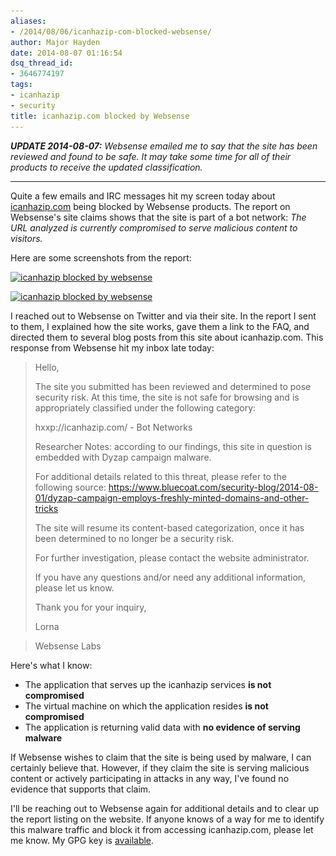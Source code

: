 ```yaml
---
aliases:
- /2014/08/06/icanhazip-com-blocked-websense/
author: Major Hayden
date: 2014-08-07 01:16:54
dsq_thread_id:
- 3646774197
tags:
- icanhazip
- security
title: icanhazip.com blocked by Websense
---
```


_**UPDATE 2014-08-07:** Websense emailed me to say that the site has been reviewed and found to be safe. It may take some time for all of their products to receive the updated classification._

* * *

Quite a few emails and IRC messages hit my screen today about [icanhazip.com][1] being blocked by Websense products. The report on Websense's site claims shows that the site is part of a bot network: _The URL analyzed is currently compromised to serve malicious content to visitors._

Here are some screenshots from the report:

[<img src="/wp-content/uploads/2014/08/icanhazip-websense-01.png" alt="icanhazip blocked by websense" width="471" height="136" class="aligncenter size-full wp-image-5105" srcset="/wp-content/uploads/2014/08/icanhazip-websense-01.png 471w, /wp-content/uploads/2014/08/icanhazip-websense-01-300x86.png 300w" sizes="(max-width: 471px) 100vw, 471px" />][3]

[<img src="/wp-content/uploads/2014/08/icanhazip-websense-02.png" alt="icanhazip blocked by websense" width="603" height="184" class="aligncenter size-full wp-image-5106" srcset="/wp-content/uploads/2014/08/icanhazip-websense-02.png 603w, /wp-content/uploads/2014/08/icanhazip-websense-02-300x91.png 300w" sizes="(max-width: 603px) 100vw, 603px" />][4]

I reached out to Websense on Twitter and via their site. In the report I sent to them, I explained how the site works, gave them a link to the FAQ, and directed them to several blog posts from this site about icanhazip.com. This response from Websense hit my inbox late today:

> Hello,
>
> The site you submitted has been reviewed and determined to pose security risk. At this time, the site is not safe for browsing and is appropriately classified under the following category:
>
> hxxp://icanhazip.com/ - Bot Networks
>
> Researcher Notes: according to our findings, this site in question is embedded with Dyzap campaign malware.
>
> For additional details related to this threat, please refer to the following source: <https://www.bluecoat.com/security-blog/2014-08-01/dyzap-campaign-employs-freshly-minted-domains-and-other-tricks>
>
> The site will resume its content-based categorization, once it has been determined to no longer be a security risk.
>
> For further investigation, please contact the website administrator.
>
> If you have any questions and/or need any additional information, please let us know.
>
> Thank you for your inquiry,
>
> Lorna

> Websense Labs

Here's what I know:

  * The application that serves up the icanhazip services **is not compromised**
  * The virtual machine on which the application resides **is not compromised**
  * The application is returning valid data with **no evidence of serving malware**

If Websense wishes to claim that the site is being used by malware, I can certainly believe that. However, if they claim the site is serving malicious content or actively participating in attacks in any way, I've found no evidence that supports that claim.

I'll be reaching out to Websense again for additional details and to clear up the report listing on the website. If anyone knows of a way for me to identify this malware traffic and block it from accessing icanhazip.com, please let me know. My GPG key is [available][5].

 [1]: /icanhazip-com-faq/ "icanhazip.com FAQ"
 [3]: /wp-content/uploads/2014/08/icanhazip-websense-01.png
 [4]: /wp-content/uploads/2014/08/icanhazip-websense-02.png
 [5]: https://pgp.mit.edu/pks/lookup?op=get&search=0x9653FDDC6DC99178